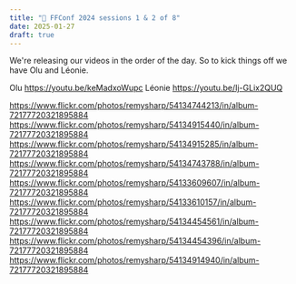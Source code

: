 ```yaml
---
title: "🍿 FFConf 2024 sessions 1 & 2 of 8"
date: 2025-01-27
draft: true
---
```


We're releasing our videos in the order of the day. So to kick things off we have Olu and Léonie.

Olu https://youtu.be/keMadxoWupc
Léonie https://youtu.be/Ij-GLix2QUQ


https://www.flickr.com/photos/remysharp/54134744213/in/album-72177720321895884
https://www.flickr.com/photos/remysharp/54134915440/in/album-72177720321895884
https://www.flickr.com/photos/remysharp/54134915285/in/album-72177720321895884
https://www.flickr.com/photos/remysharp/54134743788/in/album-72177720321895884
https://www.flickr.com/photos/remysharp/54133609607/in/album-72177720321895884
https://www.flickr.com/photos/remysharp/54133610157/in/album-72177720321895884
https://www.flickr.com/photos/remysharp/54134454561/in/album-72177720321895884
https://www.flickr.com/photos/remysharp/54134454396/in/album-72177720321895884
https://www.flickr.com/photos/remysharp/54134914940/in/album-72177720321895884